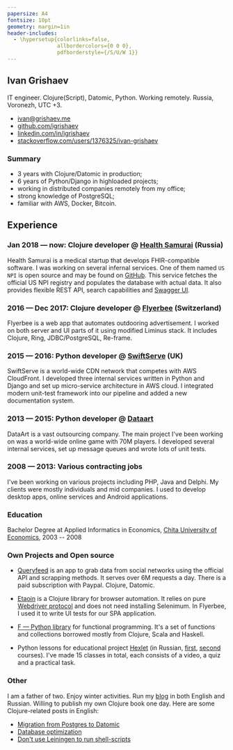 ```yaml
---
papersize: A4
fontsize: 10pt
geometry: margin=1in
header-includes:
  - \hypersetup{colorlinks=false,
                allbordercolors={0 0 0},
                pdfborderstyle={/S/U/W 1}}
---
```


## Ivan Grishaev

IT engineer. Clojure(Script), Datomic, Python. Working remotely. Russia,
Voronezh, UTC +3.

- [ivan@grishaev.me](mailto:ivan@grishaev.me)
- [github.com/igrishaev](https://github.com/igrishaev)
- [linkedin.com/in/igrishaev](https://linkedin.com/in/igrishaev)
- [stackoverflow.com/users/1376325/ivan-grishaev](https://stackoverflow.com/users/1376325/ivan-grishaev)

### Summary
- 3 years with Clojure/Datomic in production;
- 6 years of Python/Django in highloaded projects;
- working in distributed companies remotely from my office;
- strong knowledge of PostgreSQL;
- familiar with AWS, Docker, Bitcoin.

## Experience

### Jan 2018 &mdash; now: Clojure developer @ [Health Samurai](https://www.health-samurai.io/) (Russia)

[npi]: https://github.com/HealthSamurai/us-npi/
[npi-swagger]: https://npi.health-samurai.io/swagger

Health Samurai is a medical startup that develops FHIR-compatible software. I
was working on several infernal services. One of them named `US NPI` is open
source and may be found on [GitHub][npi]. This service fetches the official US
NPI registry and populates the database with actual data. It also provides
flexible REST API, search capabilities and [Swagger UI][npi-swagger].

### 2016 &mdash; Dec 2017: Clojure developer @ [Flyerbee](https://www.flyerbee.com/) (Switzerland)

Flyerbee is a web app that automates outdooring advertisement. I worked on both
server and UI parts of it using modified Liminus stack. It includes Clojure,
Ring, JDBC/PostgreSQL, Re-frame.

### 2015 &mdash; 2016: Python developer @ [SwiftServe](http://www.swiftserve.com/) (UK)

SwiftServe is a world-wide CDN network that competes with AWS CloudFront. I
developed three internal services written in Python and Django and set up
micro-service architecture in AWS cloud. I integrated modern unit-test framework
into our pipeline and added a new documentation system.

### 2013 &mdash; 2015: Python developer @ [Dataart](http://www.dataart.com/)

DataArt is a vast outsourcing company. The main project I've been working on was
a world-wide online game with 70M players. I developed several internal
services, set up message queues and wrote lots of unit tests.

### 2008 &mdash; 2013: Various contracting jobs

I've been working on various projects including PHP, Java and Delphi. My clients
were mostly individuals and mid companies. I used to develop desktop apps,
online services and Android applications.

### Education

Bachelor Degree at Applied Informatics in
Economics, [Chita University of Economics](http://narhoz-chita.ru/), 2003 --
2008

### Own Projects and Open source

- [Queryfeed](https://queryfeed.net/) is an app to grab data from social
  networks using the official API and scrapping methods. It serves over 6M
  requests a day. There is a paid subscription with Paypal. Clojure, Datomic.

- [Etaoin][etaoin] is a Clojure library for browser automation. It relies on
  pure [Webdriver protocol][webdriver] and does not need installing
  Selenimum. In Flyerbee, I used it to write UI tests for our SPA application.

- [F — Python library][f] for functional programming. It's a set of functions
  and collections borrowed mostly from Clojure, Scala and Haskell.

- Python lessons for educational project [Hexlet][hexlet] (in Russian,
  [first][py-1], [second][py-2] courses). I've made 15 classes in total, each
  consists of a video, a quiz and a practical task.

### Other

I am a father of two. Enjoy winter activities. Run my [blog][blog] in both
English and Russian. Willing to publish my own Clojure book one day. Here are
some Clojure-related posts in English:

- [Migration from Postgres to Datomic](http://grishaev.me/en/pg-to-datomic)
- [Database optimization](http://grishaev.me/en/db-opt)
- [Don't use Leiningen to run shell-scripts](http://grishaev.me/en/lein)

[f]: https://github.com/igrishaev/f
[etaoin]: https://github.com/igrishaev/etaoin
[webdriver]: https://www.w3.org/TR/webdriver/
[py-1]: https://ru.hexlet.io/courses/python_101
[py-2]: https://ru.hexlet.io/courses/python-modules
[blog]: http://grishaev.me/
[hexlet]: https://hexlet.io/
